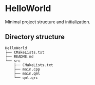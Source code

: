 # HelloWorld

Minimal project structure and initialization.

## Directory structure

```
HelloWorld
├── CMakeLists.txt
├── README.md
└── src
    ├── CMakeLists.txt
    ├── main.cpp
    ├── main.qml
    └── qml.qrc
```
